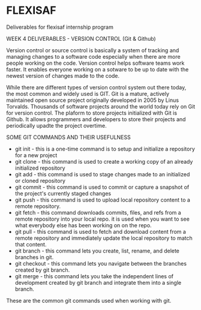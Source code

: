 # FLEXISAF
Deliverables for flexisaf internship program

<!--  -->

WEEK 4 DELIVERABLES - VERSION CONTROL (Git & Github)

Version control or source control is basically a system of tracking and managing changes to a software code
especially when there are more people working on the code. Version control helps software teams work faster.
It enables everyone working on a sotware to be up to date with the newest version of changes made to the code.

While there are different types of version control system out there today, the most common and widely used is GIT. Git is a mature, actively maintained open source project originally developed in 2005 by Linus Torvalds. Thousands of software projects around the world today rely on Git for version control.
The plaform to store projects initialized with Git is Github. It allows programmers and developers to store their projects and periodically
upadte the project overtime.


SOME GIT COMMANDS AND THEIR USEFULNESS
* git init      - this is a one-time command is to setup and initialize a repository for a new project
* git clone     - this command is used to create a working copy of an already initialized repository
* git add       - this command is used to stage changes made to an initialized or cloned repository
* git commit    - this command is used to commit or capture a snapshot of the project's currently staged changes
* git push      - this command is used to upload local repository content to a remote repository.
* git fetch     - this command downloads commits, files, and refs from a remote repository into your local repo.
                    it is used when you want to see what everybody else has been working on on the repo.
* git pull      - this command is used to fetch and download content from a remote repository and immediately update
                    the local repository to match that content.
* git branch    - this command lets you create, list, rename, and delete branches in git.
* git checkout  - this command lets you navigate between the branches created by git branch.
* git merge     - this command lets you take the independent lines of development created by git branch and integrate 
                    them into a single branch.

These are the common git commands used when working with git.
